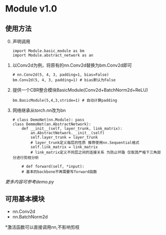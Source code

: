 # Module v1.0

## 使用方法
0. 声明调用  
    ```
    import Module.basic_module as bm
    import Module.abstract_network as an
    ```
    
1. 以Conv2d为例，将原有的nn.Conv2d替换为bm.Conv2d即可
    ```
    # nn.Conv2d(5, 4, 3, padding=1, bias=False)  
    bm.Conv2d(5, 4, 3, padding=1) # bias默认为False
    ```
    
2. 提供一个CBR整合模块BasicModule(Conv2d+BatchNorm2d+ReLU)
    ```
    bm.BasicModule(5,4,3,stride=1) # 自动计算padding
    ```

3. 网络继承从torch.nn改为bn
    ```
    # class DemoNet(nn.Module): pass
    class DemmoNet(an.AbstractNetwork):
        def __init__(self, layer_trunk, link_matrix):
            an.AbstractNetwork.__init__(self)
            self.layer_trunk = layer_trunk 
            # layer_trunk定义每层的性质 推荐使用nn.Sequential格式
            self.link_matrix = link_matrix 
            # link_matrix定义不同层之间的连接关系 为防止环路 仅取其严格下三角部分进行剪枝分析
        
        # def forward(self, *input):
        # 基本的backbone不再需要写forward函数
    ```

*更多内容可参考demo.py*

## 可用基本模块
* nn.Conv2d
* nn.BatchNorm2d

*激活函数可以直接调用nn,不影响剪枝
